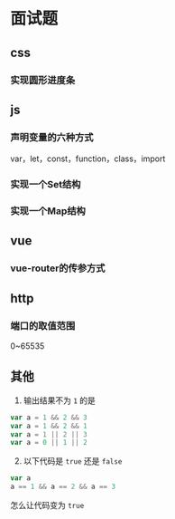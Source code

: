 # 面试题

## css

### 实现圆形进度条

## js

### 声明变量的六种方式

var，let，const，function，class，import

### 实现一个Set结构

### 实现一个Map结构

## vue

### vue-router的传参方式

## http

### 端口的取值范围

0~65535

## 其他

1. 输出结果不为 `1` 的是

```js
var a = 1 && 2 && 3
var a = 1 && 2 && 1
var a = 1 || 2 || 3
var a = 0 || 1 || 2
```

2. 以下代码是 `true` 还是 `false`

```js
var a
a == 1 && a == 2 && a == 3
```

怎么让代码变为 `true`
